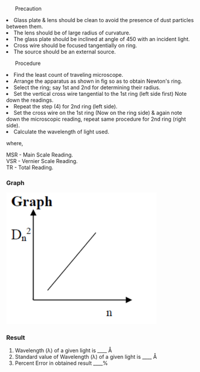 <ol type='1' >Precaution</ol>

<li> Glass plate & lens should be clean to avoid the presence of dust particles between them. </li>

<li> The lens should be of large radius of curvature. </li>

<li> The glass plate should be inclined at angle of 450 with an incident light. </li>

<li> Cross wire should be focused tangentially on ring. </li>

<li> The source should be an external source. </li>

<ol type='1'>Procedure</ol>

<li> Find the least count of traveling microscope.  </li>

<li> Arrange the apparatus as shown in fig so as to obtain Newton's ring.  </li>

<li> Select the ring; say 1st and 2nd for determining their radius.  </li>

<li> Set the vertical cross wire tangential to the 1st ring (left side first) Note down the readings.  </li>

<li> Repeat the step (4) for 2nd ring (left side).  </li>

<li> Set the cross wire on the 1st ring (Now on the ring side) & again note down the microscopic reading, repeat same procedure for 2nd ring (right side).  </li>

<li> Calculate the wavelength of light used.  </li>

<p> where,

MSR - Main Scale Reading.  <br>
VSR - Vernier Scale Reading.  <br>
TR - Total Reading. 

</p>

<h3> Graph </h3>

<img src='./images/graph.png' style='width: 80%; margin: auto;' />

<h3>Result</h3>

1. Wavelength (λ) of a given light is ____ Å  <br>
2. Standard value of Wavelength (λ) of a given light is ____ Å  <br>
3. Percent Error in obtained result ____%
